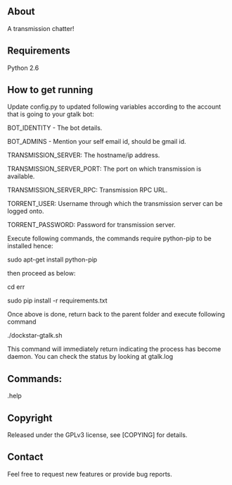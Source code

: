 ## About

A transmission chatter!

## Requirements

Python 2.6

## How to get running

Update config.py to updated following variables according to the account that is going to your gtalk bot:

BOT_IDENTITY 	- The bot details.

BOT_ADMINS 	- Mention your self email id, should be gmail id.

TRANSMISSION_SERVER: The hostname/ip address.

TRANSMISSION_SERVER_PORT: The port on which transmission is available.

TRANSMISSION_SERVER_RPC: Transmission RPC URL.

TORRENT_USER: Username through which the transmission server can be logged onto.

TORRENT_PASSWORD: Password for transmission server.


Execute following commands, the commands require python-pip to be installed hence:

sudo apt-get install python-pip

then proceed as below:

cd err

sudo pip install -r requirements.txt

Once above is done, return back to the parent folder  and execute following command

./dockstar-gtalk.sh

This command will immediately return indicating the process has become daemon. You can check the status by looking at gtalk.log

## Commands:

.help 

## Copyright

Released under the GPLv3 license, see [COPYING] for details.


## Contact

Feel free to request new features or provide bug reports.  
